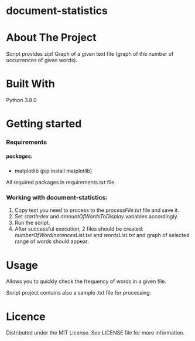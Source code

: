 # document-statistics

# About The Project
Script provides zipf Graph of a given text file (graph of the number of occurrences of given words).

# Built With
Python 3.8.0

# Getting started
### Requirements
##### packages:
- matplotlib (pip install matplotlib)

All required packages in requirements.txt file.

### Working with document-statistics:
1. Copy text you need to process to the _processFile.txt_ file and save it.
4. Set _startIndex_ and  _amountOfWordsToDisplay_ variables accordingly.
5. Run the script.
6. After successful execution, 2 files should be created: _numberOfWordInstancesList.txt_ and _wordsList.txt_ and graph of selected range of words should appear.

# Usage
Allows you to quickly check the frequency of words in a given file.

Script project contains also a sample .txt file for processing.

# Licence
Distributed under the MIT License. See LICENSE file for more information.
